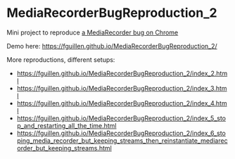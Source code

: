 # MediaRecorderBugReproduction_2

Mini project to reproduce [a MediaRecorder bug on Chrome](https://issues.chromium.org/issues/333183930)

Demo here: https://fguillen.github.io/MediaRecorderBugReproduction_2/

More reproductions, different setups:

- https://fguillen.github.io/MediaRecorderBugReproduction_2/index_2.html
- https://fguillen.github.io/MediaRecorderBugReproduction_2/index_3.html
- https://fguillen.github.io/MediaRecorderBugReproduction_2/index_4.html
- https://fguillen.github.io/MediaRecorderBugReproduction_2/index_5_stop_and_restarting_all_the_time.html
- https://fguillen.github.io/MediaRecorderBugReproduction_2/index_6_stoping_media_recorder_but_keeping_streams_then_reinstantiate_mediarecorder_but_keeping_streams.html
